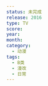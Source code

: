 ```yaml
---
status: 未完成
release: 2016
type: TV
score:
year:
month:
category:
  - 动漫
tags:
  - B类
  - 漫改
  - 日常
---
```

